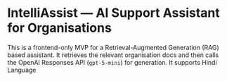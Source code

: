 # IntelliAssist — AI Support Assistant for Organisations

This is a frontend-only MVP for a Retrieval-Augmented Generation (RAG) based assistant. It retrieves the relevant organisation docs and then calls the OpenAI Responses API (`gpt-5-mini`) for generation.
It supports Hindi Language


